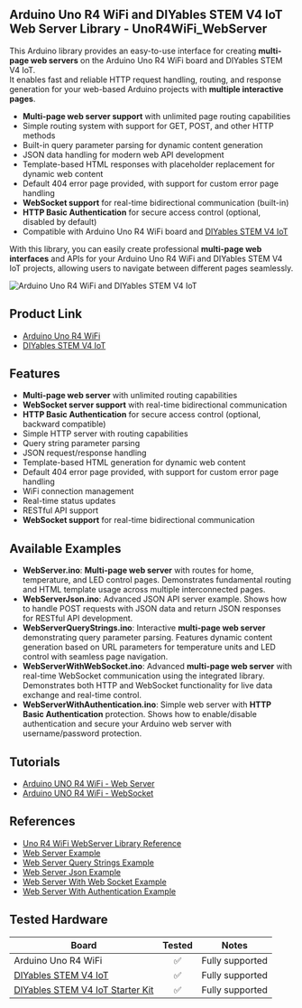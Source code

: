 ## Arduino Uno R4 WiFi and DIYables STEM V4 IoT Web Server Library - UnoR4WiFi_WebServer
This Arduino library provides an easy-to-use interface for creating **multi-page web servers** on the Arduino Uno R4 WiFi board and DIYables STEM V4 IoT.  
It enables fast and reliable HTTP request handling, routing, and response generation for your web-based Arduino projects with **multiple interactive pages**.
* **Multi-page web server support** with unlimited page routing capabilities
* Simple routing system with support for GET, POST, and other HTTP methods
* Built-in query parameter parsing for dynamic content generation
* JSON data handling for modern web API development
* Template-based HTML responses with placeholder replacement for dynamic web content
* Default 404 error page provided, with support for custom error page handling
* **WebSocket support** for real-time bidirectional communication (built-in)
* **HTTP Basic Authentication** for secure access control (optional, disabled by default)
* Compatible with Arduino Uno R4 WiFi board and [DIYables STEM V4 IoT](https://diyables.io/products/diyables-stem-v4-iot-fully-compatible-with-arduino-uno-r4-wifi)

With this library, you can easily create professional **multi-page web interfaces** and APIs for your Arduino Uno R4 WiFi and DIYables STEM V4 IoT projects, allowing users to navigate between different pages seamlessly.

![Arduino Uno R4 WiFi and DIYables STEM V4 IoT](https://diyables.io/images/products/arduino-uno-r4-wifi-and-diyables-stem-v4-iot.jpg)



Product Link
----------------------------
* [Arduino Uno R4 WiFi](https://store.arduino.cc/products/uno-r4-wifi)
* [DIYables STEM V4 IoT](https://diyables.io/products/diyables-stem-v4-iot-fully-compatible-with-arduino-uno-r4-wifi)



Features  
----------------------------  
* **Multi-page web server** with unlimited routing capabilities
* **WebSocket server support** with real-time bidirectional communication
* **HTTP Basic Authentication** for secure access control (optional, backward compatible)
* Simple HTTP server with routing capabilities
* Query string parameter parsing 
* JSON request/response handling
* Template-based HTML generation for dynamic web content
* Default 404 error page provided, with support for custom error page handling
* WiFi connection management
* Real-time status updates
* RESTful API support
* **WebSocket support** for real-time bidirectional communication



Available Examples
----------------------------
* **WebServer.ino**: **Multi-page web server** with routes for home, temperature, and LED control pages. Demonstrates fundamental routing and HTML template usage across multiple interconnected pages.
* **WebServerJson.ino**: Advanced JSON API server example. Shows how to handle POST requests with JSON data and return JSON responses for RESTful API development.
* **WebServerQueryStrings.ino**: Interactive **multi-page web server** demonstrating query parameter parsing. Features dynamic content generation based on URL parameters for temperature units and LED control with seamless page navigation.
* **WebServerWithWebSocket.ino**: Advanced **multi-page web server** with real-time WebSocket communication using the integrated library. Demonstrates both HTTP and WebSocket functionality for live data exchange and real-time control.
* **WebServerWithAuthentication.ino**: Simple web server with **HTTP Basic Authentication** protection. Shows how to enable/disable authentication and secure your Arduino web server with username/password protection.



Tutorials
----------------------------
* [Arduino UNO R4 WiFi - Web Server](https://newbiely.com/tutorials/arduino-uno-r4/arduino-uno-r4-web-server)
* [Arduino UNO R4 WiFi - WebSocket](https://newbiely.com/tutorials/arduino-uno-r4/arduino-uno-r4-websocket)



References
----------------------------
* [Uno R4 WiFi WebServer Library Reference](https://arduinogetstarted.com/reference/library/arduino-uno-r4-wifi-web-server-library)
* [Web Server Example](https://arduinogetstarted.com/reference/library/web-server-example)
* [Web Server Query Strings Example](https://arduinogetstarted.com/reference/library/web-server-query-string-example)
* [Web Server Json Example](https://arduinogetstarted.com/reference/library/web-server-json-example)
* [Web Server With Web Socket Example](https://arduinogetstarted.com/reference/library/web-server-with-websocket-example)
* [Web Server With Authentication Example](https://arduinogetstarted.com/reference/library/web-server-authentication-example)


Tested Hardware
----------------------------

| Board                   | Tested | Notes                                      |
|-------------------------|:------:|---------------------------------------------|
| Arduino Uno R4 WiFi     |   ✅   | Fully supported       |
| [DIYables STEM V4 IoT](https://diyables.io/products/diyables-stem-v4-iot-fully-compatible-with-arduino-uno-r4-wifi) |   ✅   | Fully supported          |
| [DIYables STEM V4 IoT Starter Kit](https://diyables.io/products/diyables-stem-v4-iot-starter-kit) |   ✅   | Fully supported          |

